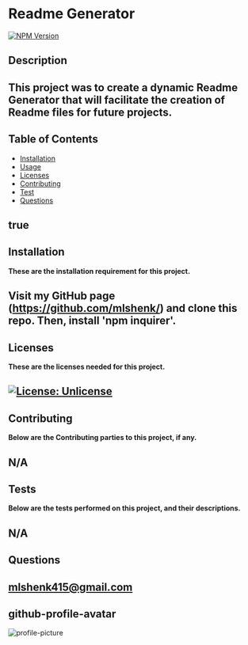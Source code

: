 # Readme Generator 
[![NPM Version](https://img.shields.io/npm/v/npm.svg?style=flat)]()
## Description  

This project was to create a dynamic Readme Generator that will facilitate the creation of Readme files for future projects.
--------------
## Table of Contents
- [Installation](#Installation)
- [Usage](#Usage)
- [Licenses](#Licenses)
- [Contributing](#Contributing)
- [Test](#Test)
- [Questions](#Questions)

true
--------------
## Installation
**These are the installation requirement for this project.**

Visit my GitHub page (https://github.com/mlshenk/) and clone this repo. Then, install 'npm inquirer'.
--------------
## Licenses
**These are the licenses needed for this project.**

[![License: Unlicense](https://img.shields.io/badge/license-Unlicense-blue.svg)](http://unlicense.org/)
--------------
## Contributing
**Below are the Contributing parties to this project, if any.**

N/A
--------------
## Tests
**Below are the tests performed on this project, and their descriptions.**

N/A
--------------
## Questions

mlshenk415@gmail.com
--------------
## github-profile-avatar
![profile-picture](https://avatars1.githubusercontent.com/u/64225926?v=4=250x)

